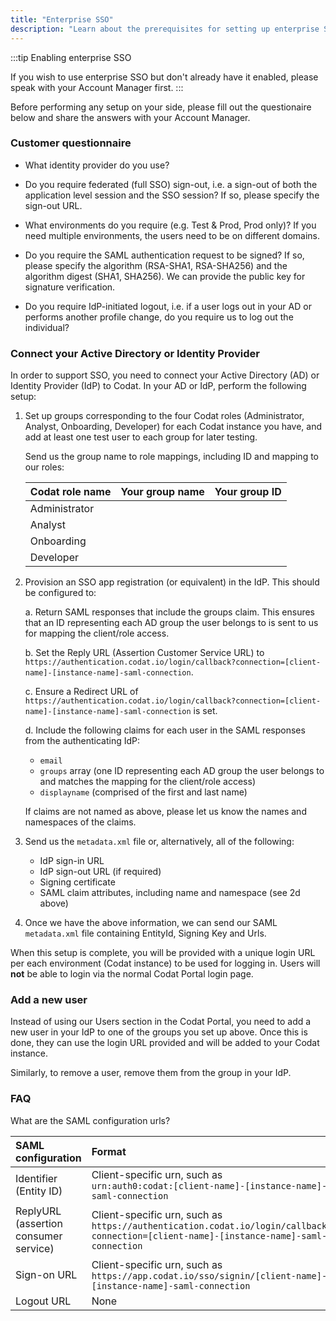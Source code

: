 ```yaml
---
title: "Enterprise SSO"
description: "Learn about the prerequisites for setting up enterprise SSO"
---
```


:::tip Enabling enterprise SSO

If you wish to use enterprise SSO but don't already have it enabled, please speak with your Account Manager first.
:::

Before performing any setup on your side, please fill out the questionaire below and share the answers with your Account Manager.

### Customer questionnaire

- What identity provider do you use?

- Do you require federated (full SSO) sign-out, i.e. a sign-out of both the application level session and the SSO session?  If so, please specify the sign-out URL.

- What environments do you require (e.g. Test & Prod, Prod only)? If you need multiple environments, the users need to be on different domains.

- Do you require the SAML authentication request to be signed? If so, please specify the algorithm (RSA-SHA1, RSA-SHA256) and the algorithm digest (SHA1, SHA256). We can provide the public key for signature verification.

- Do you require IdP-initiated logout, i.e. if a user logs out in your AD or performs another profile change, do you require us to log out the individual?

### Connect your Active Directory or Identity Provider

In order to support SSO, you need to connect your Active Directory (AD) or Identity Provider (IdP) to Codat. In your AD or IdP, perform the following setup:

1. Set up groups corresponding to the four Codat roles (Administrator, Analyst, Onboarding, Developer) for each Codat instance you have, and add at least one test user to each group for later testing.

   Send us the group name to role mappings, including ID and mapping to our roles: 

    | Codat role name | Your group name | Your group ID |
    | :- | :- | :-|
    | Administrator |  | |
    | Analyst |  | |
    | Onboarding |  | |
    | Developer |  | |

2. Provision an SSO app registration (or equivalent) in the IdP. This should be configured to: 

    a. Return SAML responses that include the groups claim. This ensures that an ID representing each AD group the user belongs to is sent to us for mapping the client/role access. 

    b. Set the Reply URL (Assertion Customer Service URL) to `https://authentication.codat.io/login/callback?connection=[client-name]-[instance-name]-saml-connection`. 

    c. Ensure a Redirect URL of `https://authentication.codat.io/login/callback?connection=[client-name]-[instance-name]-saml-connection` is set.
   
    d. Include the following claims for each user in the SAML responses from the authenticating IdP:

    - `email`
    - `groups` array (one ID representing each AD group the user belongs to and matches the mapping for the client/role access)
    - `displayname` (comprised of the first and last name)

    If claims are not named as above, please let us know the names and namespaces of the claims.

4. Send us the `metadata.xml` file or, alternatively, all of the following:

    - IdP sign-in URL
    - IdP sign-out URL (if required)
    - Signing certificate
    - SAML claim attributes, including name and namespace (see 2d above)

5. Once we have the above information, we can send our SAML `metadata.xml` file containing EntityId, Signing Key and Urls.

When this setup is complete, you will be provided with a unique login URL per each environment (Codat instance) to be used for logging in. Users will **not** be able to login via the normal Codat Portal login page. 

### Add a new user

Instead of using our Users section in the Codat Portal, you need to add a new user in your IdP to one of the groups you set up above. Once this is done, they can use the login URL provided and will be added to your Codat instance.

Similarly, to remove a user, remove them from the group in your IdP.

### FAQ

What are the SAML configuration urls?

| SAML configuration | Format |
| :- | :- |
| Identifier (Entity ID) | 	Client-specific urn, such as <br />`urn:auth0:codat:[client-name]-[instance-name]-saml-connection`   |
| ReplyURL (assertion consumer service) | Client-specific urn, such as <br /> `https://authentication.codat.io/login/callback?connection=[client-name]-[instance-name]-saml-connection`  | 
| Sign-on URL | Client-specific urn, such as <br /> `https://app.codat.io/sso/signin/[client-name]-[instance-name]-saml-connection` | 
| Logout URL | None | 
